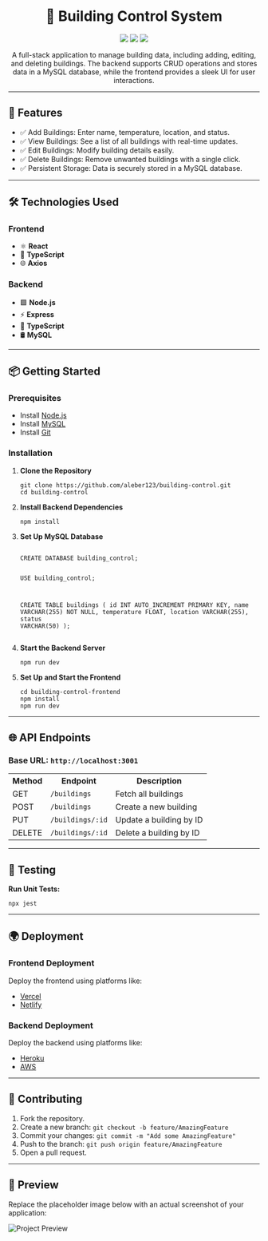 <h1 align="center">🏢 Building Control System</h1>

<p align="center">
  <img src="https://img.shields.io/badge/Frontend-React-blue">
  <img src="https://img.shields.io/badge/Backend-Node.js-green">
  <img src="https://img.shields.io/badge/Database-MySQL-yellow">
</p>

<p align="center">A full-stack application to manage building data, including adding, editing, and deleting buildings. The backend supports CRUD operations and stores data in a MySQL database, while the frontend provides a sleek UI for user interactions.</p>

---

<h2>🚀 Features</h2>
<ul>
  <li>✅ Add Buildings: Enter name, temperature, location, and status.</li>
  <li>✅ View Buildings: See a list of all buildings with real-time updates.</li>
  <li>✅ Edit Buildings: Modify building details easily.</li>
  <li>✅ Delete Buildings: Remove unwanted buildings with a single click.</li>
  <li>✅ Persistent Storage: Data is securely stored in a MySQL database.</li>
</ul>

---

<h2>🛠 Technologies Used</h2>

<h3>Frontend</h3>
<ul>
  <li>⚛️ <strong>React</strong></li>
  <li>📘 <strong>TypeScript</strong></li>
  <li>🌐 <strong>Axios</strong></li>
</ul>

<h3>Backend</h3>
<ul>
  <li>🟩 <strong>Node.js</strong></li>
  <li>⚡ <strong>Express</strong></li>
  <li>📘 <strong>TypeScript</strong></li>
  <li>🛢 <strong>MySQL</strong></li>
</ul>

---

<h2>📦 Getting Started</h2>

<h3>Prerequisites</h3>
<ul>
  <li>Install <a href="https://nodejs.org/" target="_blank">Node.js</a></li>
  <li>Install <a href="https://dev.mysql.com/downloads/" target="_blank">MySQL</a></li>
  <li>Install <a href="https://git-scm.com/" target="_blank">Git</a></li>
</ul>

<h3>Installation</h3>
<ol>
  <li><strong>Clone the Repository</strong></li>
  <pre><code>git clone https://github.com/aleber123/building-control.git
cd building-control
</code></pre>
  <li><strong>Install Backend Dependencies</strong></li>
  <pre><code>npm install</code></pre>
  <li><strong>Set Up MySQL Database</strong></li>
  <pre><code>
CREATE DATABASE building_control;

USE building_control;

CREATE TABLE buildings (
  id INT AUTO_INCREMENT PRIMARY KEY,
  name VARCHAR(255) NOT NULL,
  temperature FLOAT,
  location VARCHAR(255),
  status VARCHAR(50)
);
</code></pre>
  <li><strong>Start the Backend Server</strong></li>
  <pre><code>npm run dev</code></pre>
  <li><strong>Set Up and Start the Frontend</strong></li>
  <pre><code>cd building-control-frontend
npm install
npm run dev
</code></pre>
</ol>

---

<h2>🌐 API Endpoints</h2>

<h3>Base URL: <code>http://localhost:3001</code></h3>

<table>
  <tr>
    <th>Method</th>
    <th>Endpoint</th>
    <th>Description</th>
  </tr>
  <tr>
    <td>GET</td>
    <td><code>/buildings</code></td>
    <td>Fetch all buildings</td>
  </tr>
  <tr>
    <td>POST</td>
    <td><code>/buildings</code></td>
    <td>Create a new building</td>
  </tr>
  <tr>
    <td>PUT</td>
    <td><code>/buildings/:id</code></td>
    <td>Update a building by ID</td>
  </tr>
  <tr>
    <td>DELETE</td>
    <td><code>/buildings/:id</code></td>
    <td>Delete a building by ID</td>
  </tr>
</table>

---

<h2>🧪 Testing</h2>

<p><strong>Run Unit Tests:</strong></p>
<pre><code>npx jest</code></pre>

---

<h2>🌍 Deployment</h2>

<h3>Frontend Deployment</h3>
<p>Deploy the frontend using platforms like:</p>
<ul>
  <li><a href="https://vercel.com/" target="_blank">Vercel</a></li>
  <li><a href="https://www.netlify.com/" target="_blank">Netlify</a></li>
</ul>

<h3>Backend Deployment</h3>
<p>Deploy the backend using platforms like:</p>
<ul>
  <li><a href="https://www.heroku.com/" target="_blank">Heroku</a></li>
  <li><a href="https://aws.amazon.com/" target="_blank">AWS</a></li>
</ul>

---

<h2>🤝 Contributing</h2>
<ol>
  <li>Fork the repository.</li>
  <li>Create a new branch: <code>git checkout -b feature/AmazingFeature</code></li>
  <li>Commit your changes: <code>git commit -m "Add some AmazingFeature"</code></li>
  <li>Push to the branch: <code>git push origin feature/AmazingFeature</code></li>
  <li>Open a pull request.</li>
</ol>

---

<h2>🎨 Preview</h2>
<p>Replace the placeholder image below with an actual screenshot of your application:</p>
<img src="https://via.placeholder.com/800x400.png?text=Project+Preview" alt="Project Preview">
